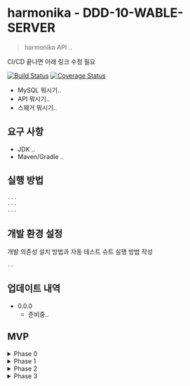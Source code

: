 # harmonika - DDD-10-WABLE-SERVER 
> harmonika API ..

CI/CD 끝나면 아래 링크 수정 필요

[![Build Status](https://harmonika/DDD-Community/DDD-10-WABLE-SERVER.svg?branch=main)](https://harmonika/DDD-Community/DDD-10-WABLE-SERVER)
[![Coverage Status](https://harmonika/DDD-Community/DDD-10-WABLE-SERVER.svg?branch=main)](https://harmonika/DDD-Community/DDD-10-WABLE-SERVER?branch=main)


* MySQL 뭐시기..
* API 뭐시기..
* 스웨거 뭐시기..


## 요구 사항
* JDK ..
* Maven/Gradle ..

## 실행 방법


```sh
...
...
...
```

## 개발 환경 설정

개발 의존성 설치 방법과 자동 테스트 슈트 실행 방법 작성

```sh
..
```

## 업데이트 내역

* 0.0.0
    * 준비중..

## MVP

<details><summary>Phase 0</summary><pre markdown="1">
- 타켓(동아리/동호회)
- 기능
    - 기본 제공 카드를 주거나, 받을 수 있음
    - 기본 자기소개를 완성할 수 있음
    - 카드에 메시지를 추가할 수 있음
    - 초대 링크로 팀원을 초대할 수 있음
</pre></details>

<details><summary>Phase 1</summary><pre markdown="1">
- 타켓(동아리/동호회)
- 기능
    - 소셜 로그인
    - 조직별 자기소개 템플릿 설정
    - 카드 비공개, 공개 모드를 설정할 수 있음
    - 사용자는 카드를 롤링페이퍼 형식으로 볼 수있음 
    - 이메일로 팀원을 초대할 수 있음
</pre></details>

<details><summary>Phase 2</summary><pre markdown="1">
- 타켓(동아리/동호회, 스타트업)
- 기능
    - 기본 제공 카드, 조직 커스텀 카드를 주거나, 받을 수 있음
    - 관리자는 조직의 커스텀 카드를 생성할 수 있음
    - 조직별 분석 제공 (가장 많은 카드를 보낸 사람, 가장 많은 칭찬 카드를 받은 사람 ..)
    - 관리자는 미션을 만들 수 있음 (0일 뒤 00의 생일이에요! 생일 축하 카드를 보내보아요! 등)
</pre></details>

<details><summary>Phase 3</summary><pre markdown="1">
- 타켓(동아리/동호회, 스타트업, 학교, 커뮤니티)
- 기능
    - 기본 제공 카드, 조직 커스텀 카드, 사용자 커스텀 카드를 주거나, 받을 수 있음
    - 관리자는 조직의 커스텀 카드를 생성할 수 있음
    - 사용자는 조직의 커스텀 카드를 생성할 수 있음
    - 사용자별 인공지능 요약 제공 (사람들이 말한 바에 따르면, 당신은 00한 사람이군요!)
</pre></details>

